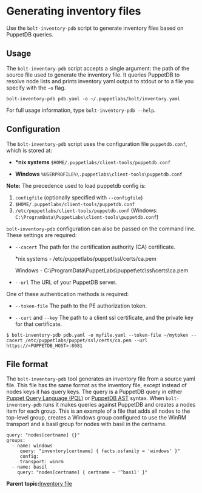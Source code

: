 # Generating inventory files

Use the `bolt-inventory-pdb` script to generate inventory files based on PuppetDB queries.

## Usage

The `bolt-inventory-pdb` script accepts a single argument: the path of the source file used to generate the inventory file. It queries PuppetDB to resolve node lists and prints inventory yaml output to stdout or to a file you specify with the `-o` flag.

```
bolt-inventory-pdb pdb.yaml -o ~/.puppetlabs/bolt/inventory.yaml
```

For full usage information, type `bolt-inventory-pdb --help`.

## Configuration

The `bolt-inventory-pdb` script uses the configuration file `puppetdb.conf`, which is stored at:

-   **\*nix systems** `$HOME/.puppetlabs/client-tools/puppetdb.conf`

-   **Windows** `%USERPROFILE%\.puppetlabs\client-tools\puppetdb.conf`


**Note:** The precedence used to load puppetdb config is:

1.  `configfile` \(optionally specified with `--configfile`\)
2.  `$HOME/.puppetlabs/client-tools/puppetdb.conf`
3.  `/etc/puppetlabs/client-tools/puppetdb.conf` \(Windows: `C:\ProgramData\PuppetLabs\client-tools\puppetdb.conf`\)

`bolt-inventory-pdb` configuration can also be passed on the command line. These settings are required:

-   `--cacert` The path for the certification authority \(CA\) certificate.

    \*nix systems - /etc/puppetlabs/puppet/ssl/certs/ca.pem

    Windows - C:\\ProgramData\\PuppetLabs\\puppet\\etc\\ssl\\certs\\ca.pem

-   `--url` The URL of your PuppetDB server.


One of these authentication methods is required:

-   `--token-file` The path to the PE authorization token.

-   `--cert` and `--key` The path to a client ssl certificate, and the private key for that certificate.


```
$ bolt-inventory-pdb pdb.yaml -o myfile.yaml --token-file ~/mytoken --cacert /etc/puppetlabs/puppet/ssl/certs/ca.pem --url  https://<PUPPETDB_HOST>:8081
```

## File format

The `bolt-inventory-pdb` tool generates an inventory file from a source yaml file. This file has the same format as the inventory file, except instead of nodes keys it has query keys. The query is a PuppetDB query in either [Puppet Query Language \(PQL\)](https://puppet.com/docs/puppetdb/latest/api/query/v4/pql.html) or [PuppetDB AST](https://puppet.com/docs/puppetdb/latest/api/query/v4/ast.html) syntax. When `bolt-inventory-pdb` runs it makes queries against PuppetDB and creates a nodes item for each group. This is an example of a file that adds all nodes to the top-level group, creates a Windows group configured to use the WinRM transport and a basil group for nodes with basil in the certname.

```
query: "nodes[certname] {}"
groups:
  - name: windows
     query: "inventory[certname] { facts.osfamily = 'windows' }"
     config:
     transport: winrm
  - name: basil
    query: "nodes[certname] { certname ~ '^basil' }"
```

**Parent topic:**[Inventory file](inventory_file.md)


